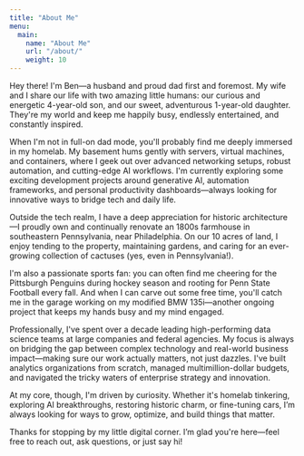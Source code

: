 ```yaml
---
title: "About Me"
menu:
  main:
    name: "About Me"
    url: "/about/"
    weight: 10
---
```



Hey there! I'm Ben—a husband and proud dad first and foremost. My wife and I share our life with two amazing little humans: our curious and energetic 4-year-old son, and our sweet, adventurous 1-year-old daughter. They're my world and keep me happily busy, endlessly entertained, and constantly inspired.

When I'm not in full-on dad mode, you'll probably find me deeply immersed in my homelab. My basement hums gently with servers, virtual machines, and containers, where I geek out over advanced networking setups, robust automation, and cutting-edge AI workflows. I'm currently exploring some exciting development projects around generative AI, automation frameworks, and personal productivity dashboards—always looking for innovative ways to bridge tech and daily life.

Outside the tech realm, I have a deep appreciation for historic architecture—I proudly own and continually renovate an 1800s farmhouse in southeastern Pennsylvania, near Philadelphia. On our 10 acres of land, I enjoy tending to the property, maintaining gardens, and caring for an ever-growing collection of cactuses (yes, even in Pennsylvania!).

I'm also a passionate sports fan: you can often find me cheering for the Pittsburgh Penguins during hockey season and rooting for Penn State Football every fall. And when I can carve out some free time, you'll catch me in the garage working on my modified BMW 135i—another ongoing project that keeps my hands busy and my mind engaged.

Professionally, I've spent over a decade leading high-performing data science teams at large companies and federal agencies. My focus is always on bridging the gap between complex technology and real-world business impact—making sure our work actually matters, not just dazzles. I've built analytics organizations from scratch, managed multimillion-dollar budgets, and navigated the tricky waters of enterprise strategy and innovation.

At my core, though, I'm driven by curiosity. Whether it's homelab tinkering, exploring AI breakthroughs, restoring historic charm, or fine-tuning cars, I’m always looking for ways to grow, optimize, and build things that matter.

Thanks for stopping by my little digital corner. I’m glad you're here—feel free to reach out, ask questions, or just say hi!

